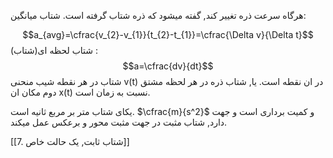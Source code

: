 هرگاه سرعت ذره تغییر کند, گفته میشود که ذره شتاب گرفته است.
شتاب میانگین:

$$a_{avg}=\cfrac{v_{2}-v_{1}}{t_{2}-t_{1}}=\cfrac{\Delta v}{\Delta t}$$
شتاب لحظه ای(شتاب) :
$$a=\cfrac{dv}{dt}$$
شتاب در هر نقطه شیب منحنی v(t) در ان نقطه است.
یا, شتاب ذره در هر لحظه مشتق دوم مکان ان x(t) نسبت به زمان است.

یکای شتاب متر بر مربع ثانیه است. $\cfrac{m}{s^2}$ و کمیت برداری است و جهت دارد, شتاب مثبت در جهت مثبت محور و برعکس عمل میکند.

[[7. شتاب ثابت, یک حالت خاص]]